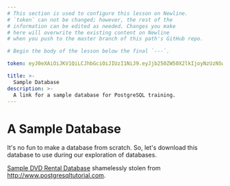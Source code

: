 ```yaml
---
# This section is used to configure this lesson on Newline.
# `token` can not be changed; however, the rest of the
# information can be edited as needed. Changes you make
# here will overwrite the existing content on Newline
# when you push to the master branch of this path's GitHub repo.

# Begin the body of the lesson below the final `---`.

token: eyJ0eXAiOiJKV1QiLCJhbGciOiJIUzI1NiJ9.eyJjb250ZW50X2lkIjoyNzUzNSwiY29udGVudF90eXBlIjoiTGVzc29uIn0.MxRl_NE5zY1APvKjn_VaalqvQNh1pcLqqUcFEp6woVw

title: >-
  Sample Database
description: >-
  A link for a sample database for PostgreSQL training.
---
```


# A Sample Database

It's no fun to make a database from scratch. So, let's download this database to
use during our exploration of databases.

[Sample DVD Rental Database](http://bit.ly/2l0hg6P) shamelessly stolen from
http://www.postgresqltutorial.com.

